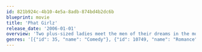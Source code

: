 ```yaml
---
id: 821b924c-4b10-4e5a-8adb-874bd4b2dc6b
blueprint: movie
title: 'Phat Girlz'
release_date: '2006-01-01'
overview: 'Two plus-sized ladies meet the men of their dreams in the most unexpected of ways.'
genres: '[{"id": 35, "name": "Comedy"}, {"id": 10749, "name": "Romance"}]'
---
```

